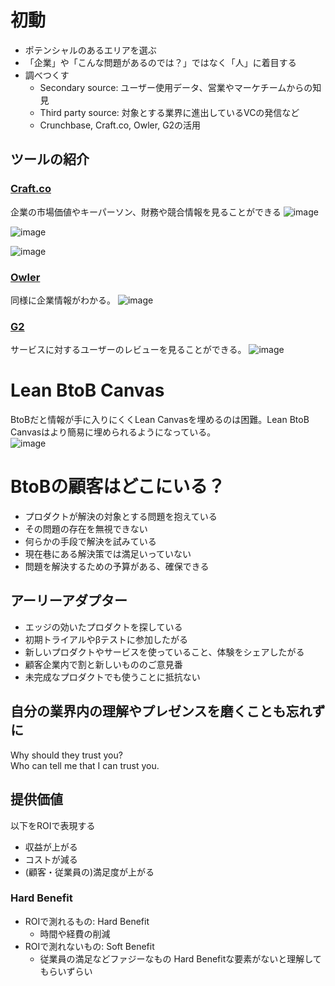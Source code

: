 # 初動
- ポテンシャルのあるエリアを選ぶ
- 「企業」や「こんな問題があるのでは？」ではなく「人」に着目する
- 調べつくす
  - Secondary source: ユーザー使用データ、営業やマーケチームからの知見
  - Third party source: 対象とする業界に進出しているVCの発信など
  - Crunchbase, Craft.co, Owler, G2の活用
 
## ツールの紹介
### [Craft.co](https://craft.co/)
企業の市場価値やキーパーソン、財務や競合情報を見ることができる
![image](https://github.com/user-attachments/assets/a7a7fe50-726c-453e-9c51-9f7bc7fbda91)

![image](https://github.com/user-attachments/assets/27a9ffe2-84a8-4f8a-8b16-565cfae2fe07)

![image](https://github.com/user-attachments/assets/082dfdd6-c24d-4454-b5fa-70e9e7db05ec)

### [Owler](https://www.owler.com)
同様に企業情報がわかる。
![image](https://github.com/user-attachments/assets/f7e6c5ff-283d-44c7-ba5e-fcd6233db93c)

### [G2](https://www.g2.com)
サービスに対するユーザーのレビューを見ることができる。
![image](https://github.com/user-attachments/assets/ad23e35e-ceb5-4e0e-b936-e139d506a066)

# Lean BtoB Canvas
BtoBだと情報が手に入りにくくLean Canvasを埋めるのは困難。Lean BtoB Canvasはより簡易に埋められるようになっている。  
![image](https://github.com/user-attachments/assets/b8220617-ed09-4ad8-ad05-f03a424274c6)

# BtoBの顧客はどこにいる？
- プロダクトが解決の対象とする問題を抱えている
- その問題の存在を無視できない
- 何らかの手段で解決を試みている
- 現在巷にある解決策では満足いっていない
- 問題を解決するための予算がある、確保できる

## アーリーアダプター
- エッジの効いたプロダクトを探している
- 初期トライアルやβテストに参加したがる
- 新しいプロダクトやサービスを使っていること、体験をシェアしたがる
- 顧客企業内で割と新しいもののご意見番
- 未完成なプロダクトでも使うことに抵抗ない

## 自分の業界内の理解やプレゼンスを磨くことも忘れずに
Why should they trust you?  
Who can tell me that I can trust you.

## 提供価値
以下をROIで表現する
- 収益が上がる
- コストが減る
- (顧客・従業員の)満足度が上がる

### Hard Benefit
- ROIで測れるもの: Hard Benefit
  - 時間や経費の削減
- ROIで測れないもの: Soft Benefit
  - 従業員の満足などファジーなもの
Hard Benefitな要素がないと理解してもらいずらい
